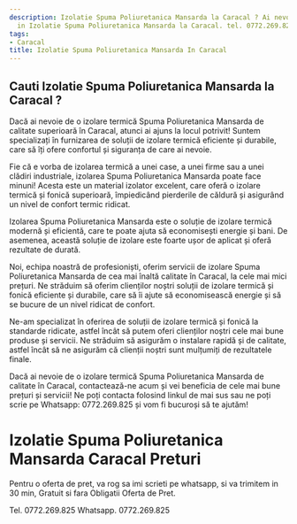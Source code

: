 ```yaml
---
description: Izolatie Spuma Poliuretanica Mansarda la Caracal ? Ai nevoie de un profesionist
  in Izolatie Spuma Poliuretanica Mansarda la Caracal. tel. 0772.269.825
tags:
- Caracal
title: Izolatie Spuma Poliuretanica Mansarda In Caracal
---
```



## Cauti Izolatie Spuma Poliuretanica Mansarda la Caracal ?

Dacă ai nevoie de o izolare termică Spuma Poliuretanica Mansarda de calitate superioară în Caracal, atunci ai ajuns la locul potrivit! Suntem specializați în furnizarea de soluții de izolare termică eficiente și durabile, care să îți ofere confortul și siguranța de care ai nevoie.

Fie că e vorba de izolarea termică a unei case, a unei firme sau a unei clădiri industriale, izolarea Spuma Poliuretanica Mansarda poate face minuni! Acesta este un material izolator excelent, care oferă o izolare termică și fonică superioară, împiedicând pierderile de căldură și asigurând un nivel de confort termic ridicat.

Izolarea Spuma Poliuretanica Mansarda este o soluție de izolare termică modernă și eficientă, care te poate ajuta să economisești energie și bani. De asemenea, această soluție de izolare este foarte ușor de aplicat și oferă rezultate de durată.

Noi, echipa noastră de profesioniști, oferim servicii de izolare Spuma Poliuretanica Mansarda de cea mai înaltă calitate în Caracal, la cele mai mici prețuri. Ne străduim să oferim clienților noștri soluții de izolare termică și fonică eficiente și durabile, care să îi ajute să economisească energie și să se bucure de un nivel ridicat de confort.

Ne-am specializat în oferirea de soluții de izolare termică și fonică la standarde ridicate, astfel încât să putem oferi clienților noștri cele mai bune produse și servicii. Ne străduim să asigurăm o instalare rapidă și de calitate, astfel încât să ne asigurăm că clienții noștri sunt mulțumiți de rezultatele finale.

Dacă ai nevoie de o izolare termică Spuma Poliuretanica Mansarda de calitate în Caracal, contactează-ne acum și vei beneficia de cele mai bune prețuri și servicii! Ne poți contacta folosind linkul de mai sus sau ne poți scrie pe Whatsapp: 0772.269.825 și vom fi bucuroși să te ajutăm!

# Izolatie Spuma Poliuretanica Mansarda Caracal Preturi
Pentru o oferta de pret, va rog sa imi scrieti pe whatsapp, si va trimitem in 30 min, Gratuit si fara Obligatii Oferta de Pret.

Tel. 0772.269.825
Whatsapp. 0772.269.825